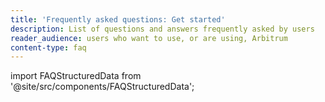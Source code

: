 ```yaml
---
title: 'Frequently asked questions: Get started'
description: List of questions and answers frequently asked by users
reader_audience: users who want to use, or are using, Arbitrum
content-type: faq
---
```


import FAQStructuredData from '@site/src/components/FAQStructuredData';

<FAQStructuredData faqsId="get-started" />
